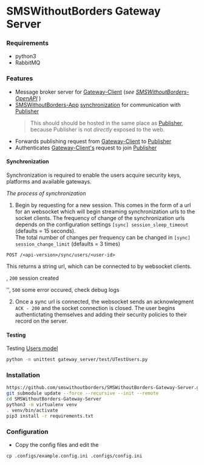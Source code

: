 # SMSWithoutBorders Gateway Server
### Requirements
- python3
- RabbitMQ


### Features
- Message broker server for [Gateway-Client]() (_see [SMSWithoutBorders-OpenAPI]()_ )
- [SMSWithoutBorders-App]() [synchronization](synchronization) for communication with [Publisher]()
	> This should should be hosted in the same place as [Publisher](), because Publisher is not _directly_ exposed to the web.
- Forwards publishing request from [Gateway-Client]() to [Publisher]()
- Authenticates [Gateway-Client's]() request to join [Publisher]()

<a name="synchronization" />

#### Synchronization
Synchronization is required to enable the users acquire security keys, platforms and available gateways.

_The process of synchronization_
1. Begin by requesting for a new session. This comes in the form of a url for an websocket which will begin
streaming synchronization urls to the socket clients. The frequency of change of the synchronization urls depends
on the configuration settings `[sync] session_sleep_timeout` (defaults = 15 seconds). \
The total number of changes per frequency can be changed in `[sync] session_change_limit` (defaults = 3 times)

`POST /<api-version>/sync/users/<user-id>`

This returns a string url, which can be connected to by websocket clients.

<url>, `200` session created

'', `500` some error occured, check debug logs

2. Once a sync url is connected, the websocket sends an acknowlegment `ACK - 200` and the socket connection is closed.
The user begins authentictating themselves and adding their security policies to their record on the server.

<a name="testing" />

#### Testing
Testing [Users model](gateway_server/users/Users.py)
```bash
python -m unittest gateway_server/test/UTestUsers.py
```

### Installation
```bash
https://github.com/smswithoutborders/SMSWithoutBorders-Gateway-Server.git
git submodule update --force --recursive --init --remote
cd SMSWithoutBorders-Gateway-Server 
python3 -m virtualenv venv
. venv/bin/activate
pip3 install -r requirements.txt
```

### Configuration
- Copy the config files and edit the
```
cp .configs/example.config.ini .configs/config.ini
```
